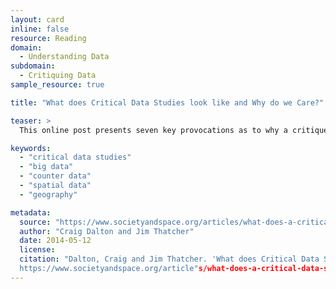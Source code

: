 ```yaml
---
layout: card
inline: false
resource: Reading
domain:
  - Understanding Data
subdomain:
  - Critiquing Data
sample_resource: true

title: "What does Critical Data Studies look like and Why do we Care?"

teaser: >
  This online post presents seven key provocations as to why a critique of data, “big” or not, is important. In addition to discussing the potentials of counter data, the authors describe, in particular, how geographers and others interested in working with spatial data might benefit from a critical data studies approach.

keywords:
  - "critical data studies"
  - "big data"
  - "counter data"
  - "spatial data"
  - "geography"

metadata:
  source: "https://www.societyandspace.org/articles/what-does-a-critical-data-studies-look-like-and-why-do-we-care"
  author: "Craig Dalton and Jim Thatcher"
  date: 2014-05-12
  license: 
  citation: "Dalton, Craig and Jim Thatcher. 'What does Critical Data Studies look like and Why do we Care?.' Society and Space. 12 May 2014. 
  https://www.societyandspace.org/article"s/what-does-a-critical-data-studies-look-like-and-why-do-we-care."
---
```

